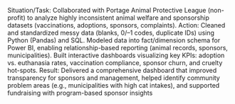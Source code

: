 Situation/Task: Collaborated with Portage Animal Protective League (non-profit) to analyze highly inconsistent animal welfare and sponsorship datasets (vaccinations, adoptions, sponsors, complaints). Action: Cleaned and standardized messy data (blanks, 0/–1 codes, duplicate IDs) using Python (Pandas) and SQL. Modeled data into fact/dimension schema for Power BI, enabling relationship-based reporting (animal records, sponsors, municipalities). Built interactive dashboards visualizing key KPIs: adoption vs. euthanasia rates, vaccination compliance, sponsor churn, and cruelty hot-spots. Result: Delivered a comprehensive dashboard that improved transparency for sponsors and management, helped identify community problem areas (e.g., municipalities with high cat intakes), and supported fundraising with program-based sponsor insights

